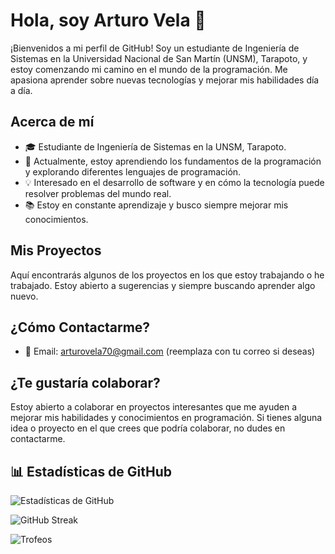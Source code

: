 # Hola, soy Arturo Vela 👋

¡Bienvenidos a mi perfil de GitHub! Soy un estudiante de Ingeniería de Sistemas en la Universidad Nacional de San Martín (UNSM), Tarapoto, y estoy comenzando mi camino en el mundo de la programación. Me apasiona aprender sobre nuevas tecnologías y mejorar mis habilidades día a día.

## Acerca de mí

- 🎓 Estudiante de Ingeniería de Sistemas en la UNSM, Tarapoto.
- 🌱 Actualmente, estoy aprendiendo los fundamentos de la programación y explorando diferentes lenguajes de programación.
- 💡 Interesado en el desarrollo de software y en cómo la tecnología puede resolver problemas del mundo real.
- 📚 Estoy en constante aprendizaje y busco siempre mejorar mis conocimientos.

## Mis Proyectos

Aquí encontrarás algunos de los proyectos en los que estoy trabajando o he trabajado. Estoy abierto a sugerencias y siempre buscando aprender algo nuevo.

## ¿Cómo Contactarme?

- 📧 Email: arturovela70@gmail.com (reemplaza con tu correo si deseas)

## ¿Te gustaría colaborar?

Estoy abierto a colaborar en proyectos interesantes que me ayuden a mejorar mis habilidades y conocimientos en programación. Si tienes alguna idea o proyecto en el que crees que podría colaborar, no dudes en contactarme.


## 📊 Estadísticas de GitHub

![Estadísticas de GitHub](https://github-readme-stats.vercel.app/api?username=ArturoVela&show_icons=true&theme=radical)

![GitHub Streak](https://github-readme-streak-stats.herokuapp.com/?user=ArturoVela&theme=dark)

![Trofeos](https://github-profile-trophy.vercel.app/?username=ArturoVela&theme=onedark)



